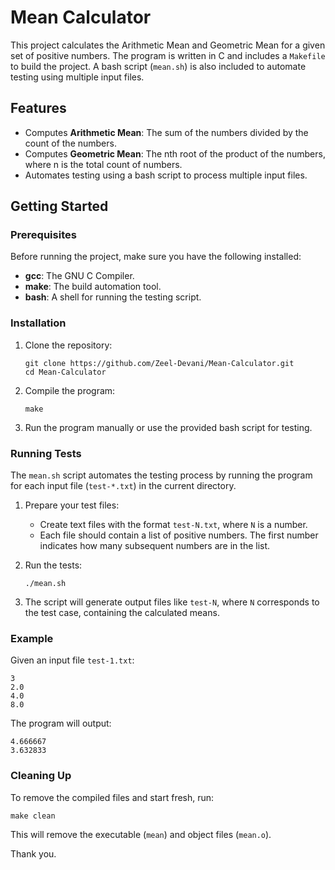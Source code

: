 # Mean Calculator

This project calculates the Arithmetic Mean and Geometric Mean for a given set of positive numbers. The program is written in C and includes a `Makefile` to build the project. A bash script (`mean.sh`) is also included to automate testing using multiple input files.

## Features

- Computes **Arithmetic Mean**: The sum of the numbers divided by the count of the numbers.
- Computes **Geometric Mean**: The nth root of the product of the numbers, where n is the total count of numbers.
- Automates testing using a bash script to process multiple input files.

## Getting Started

### Prerequisites

Before running the project, make sure you have the following installed:
- **gcc**: The GNU C Compiler.
- **make**: The build automation tool.
- **bash**: A shell for running the testing script.

### Installation

1. Clone the repository:
   ```
   git clone https://github.com/Zeel-Devani/Mean-Calculator.git
   cd Mean-Calculator
   ```

2. Compile the program:
   ```
   make
   ```

3. Run the program manually or use the provided bash script for testing.

### Running Tests

The `mean.sh` script automates the testing process by running the program for each input file (`test-*.txt`) in the current directory.

1. Prepare your test files:
   - Create text files with the format `test-N.txt`, where `N` is a number.
   - Each file should contain a list of positive numbers. The first number indicates how many subsequent numbers are in the list.

2. Run the tests:
   ```
   ./mean.sh
   ```

3. The script will generate output files like `test-N`, where `N` corresponds to the test case, containing the calculated means.

### Example

Given an input file `test-1.txt`:

```
3
2.0
4.0
8.0
```

The program will output:

```
4.666667
3.632833
```

### Cleaning Up

To remove the compiled files and start fresh, run:

```
make clean
```

This will remove the executable (`mean`) and object files (`mean.o`).


Thank you. 
